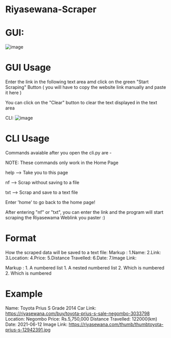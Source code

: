 # Riyasewana-Scraper

# GUI: 
![image](https://user-images.githubusercontent.com/36286877/121764452-a080e480-cb61-11eb-95ed-2a2a4b7d4e6c.png)

# GUI Usage
Enter the link in the following text area amd click on the green "Start Scraping" Button ( you will have to copy the website link manually and paste it here )

You can click on the "Clear" button to clear the text displayed in the text area


CLI:
![image](https://user-images.githubusercontent.com/36286877/121764611-e9856880-cb62-11eb-8978-3faad7c48d07.png)

# CLI Usage
Commands avaiable after you open the cli.py are -

NOTE: These commands only work in the Home Page

help --> Take you to this page

nf   --> Scrap without saving to a file

txt  --> Scrap and save to a text file

Enter 'home' to go back to the home page!


After entering "nf" or "txt", you can enter the link and the program will start scraping the Riyasewama Weblink you paster :)

# Format
How the scraped data will be saved to a text file:
 Markup : 1.Name:
          2.Link:
          3.Location:
          4.Price:
          5.Distance Travelled:
          6.Date:
          7.Image Link:

 Markup : 1. A numbered list
              1. A nested numbered list
              2. Which is numbered
          2. Which is numbered

# Example
Name: Toyota Prius S Grade 2014 Car
Link: https://riyasewana.com/buy/toyota-prius-s-sale-negombo-3033798
Location: Negombo
Price: Rs.5,750,000
Distance Travelled: 122000(km)
Date: 2021-06-12
Image Link: https://riyasewana.com/thumb/thumbtoyota-prius-s-12942391.jpg
